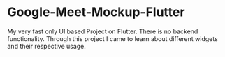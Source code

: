 # Google-Meet-Mockup-Flutter
My very fast only UI based Project on Flutter. There is no backend functionality. Through this project I came to learn about different widgets and their respective usage.
